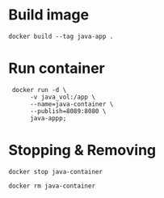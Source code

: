 # Build image
```
docker build --tag java-app .
```
# Run container
```
 docker run -d \
      -v java_vol:/app \ 
      --name=java-container \
      --publish=8089:8080 \
      java-appp;
```
# Stopping & Removing
```
docker stop java-container
```
```
docker rm java-container
```
